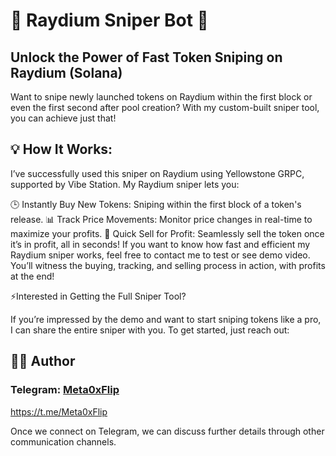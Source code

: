 # 🚀 Raydium Sniper Bot 🤖

## Unlock the Power of Fast Token Sniping on Raydium (Solana)

Want to snipe newly launched tokens on Raydium within the first block or even the first second after pool creation? With my custom-built sniper tool, you can achieve just that!

## 💡 How It Works: 
I’ve successfully used this sniper on Raydium using Yellowstone GRPC, supported by Vibe Station. My Raydium sniper lets you:

🕒 Instantly Buy New Tokens: Sniping within the first block of a token's release.
📊 Track Price Movements: Monitor price changes in real-time to maximize your profits.
🎯 Quick Sell for Profit: Seamlessly sell the token once it’s in profit, all in seconds!
If you want to know how fast and efficient my Raydium sniper works, feel free to contact me to test or see demo video. 
You’ll witness the buying, tracking, and selling process in action, with profits at the end!

⚡Interested in Getting the Full Sniper Tool?

If you’re impressed by the demo and want to start sniping tokens like a pro, I can share the entire sniper with you. To get started, just reach out:

## 👨‍💻 Author

### Telegram: [Meta0xFlip](https://t.me/Meta0xFlip)   
https://t.me/Meta0xFlip

Once we connect on Telegram, we can discuss further details through other communication channels.
